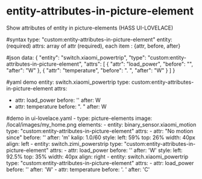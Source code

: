 # entity-attributes-in-picture-element
Show attributes of entity in picture-elements (HASS UI-LOVELACE)

#syntax
type: "custom:entity-attributes-in-picture-element"
entity: (required)
attrs: array of attr (required), each item : {attr, before, after}

#json data:
{
  "entity": "switch.xiaomi_powertrip",
  "type": "custom:entity-attributes-in-picture-element",
  "attrs": [
    {
      "attr": "load_power",
      "before": "",
      "after": "W"
    },
    {
      "attr": "temperature",
      "before": ".&nbsp;",
      "after": "W"
    }
  ]
}

#yaml demo
entity: switch.xiaomi_powertrip
type: custom:entity-attributes-in-picture-element
attrs:
- attr: load_power
  before: ''
  after: W
- attr: temperature
  before: ".&nbsp;"
  after: W

#demo in ui-lovelace.yaml
      - type: picture-elements
        image: /local/images/my_home.png
        elements:
          - entity: binary_sensor.xiaomi_motion
            type: "custom:entity-attributes-in-picture-element"
            attrs:
            - attr: "No motion since"
              before: ''
              after: 'm'
              kalip: 1.0/60
            style:
              left: 59%
              top: 26%
              width: 40px
              align: left
          - entity: switch.zimi_powerstrip
            type: "custom:entity-attributes-in-picture-element"
            attrs:
            - attr: load_power
              before: ''
              after: 'W'
            style:
              left: 92.5%
              top: 35%
              width: 40px
              align: right
          - entity: switch.xiaomi_powertrip
            type: "custom:entity-attributes-in-picture-element"
            attrs:
            - attr: load_power
              before: ''
              after: 'W'
            - attr: temperature
              before: '.&nbsp;'
              after: 'C'
